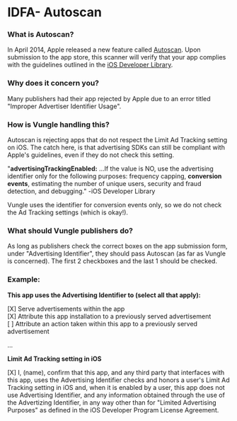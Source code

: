 # IDFA- Autoscan

### What is Autoscan?

In April 2014, Apple released a new feature called [Autoscan](http://techcrunch.com/2014/04/11/apple-developers-must-now-agree-to-ad-identifier-rules-or-risk-app-store-rejection/). Upon submission to the app store, this scanner will verify that your app complies with the guidelines outlined in the [iOS Developer Library](https://developer.apple.com/library/ios/documentation/AdSupport/Reference/ASIdentifierManager_Ref/ASIdentifierManager.html).

### Why does it concern you?

Many publishers had their app rejected by Apple due to an error titled "Improper Advertiser Identifier Usage".

### How is Vungle handling this?

Autoscan is rejecting apps that do not respect the Limit Ad Tracking setting on iOS. The catch here, is that advertising SDKs can still be compliant with Apple's guidelines, even if they do not check this setting.

"**advertisingTrackingEnabled:** ...If the value is NO, use the advertising identifier only for the following purposes: frequency capping, **conversion events**, estimating the number of unique users, security and fraud detection, and debugging." -iOS Developer Library

Vungle uses the identifier for conversion events only, so we do not check the Ad Tracking settings (which is okay!).

### What should Vungle publishers do?

As long as publishers check the correct boxes on the app submission form, under "Advertising Identifier", they should pass Autoscan (as far as Vungle is concerned). The first 2 checkboxes and the last 1 should be checked.

### Example:

**This app uses the Advertising Identifier to (select all that apply):**

[X] Serve advertisements within the app<br>
[X] Attribute this app installation to a previously served advertisement<br>
[ ] Attribute an action taken within this app to a previously served advertisement

...

**Limit Ad Tracking setting in iOS**

[X] I, (name), confirm that this app, and any third party that interfaces with this app, uses the Advertising Identifier checks and honors a user's Limit Ad Tracking setting in iOS and, when it is enabled by a user, this app does not use Advertising Identifier, and any information obtained through the use of the Advertizing Identifier, in any way other than for "Limited Advertising Purposes" as defined in the iOS Developer Program License Agreement.
